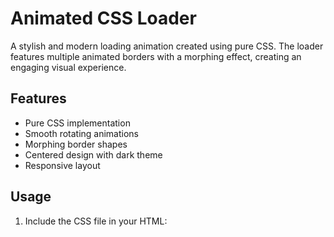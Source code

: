 # Animated CSS Loader

A stylish and modern loading animation created using pure CSS. The loader features multiple animated borders with a morphing effect, creating an engaging visual experience.

## Features

- Pure CSS implementation
- Smooth rotating animations
- Morphing border shapes
- Centered design with dark theme
- Responsive layout

## Usage

1. Include the CSS file in your HTML:
